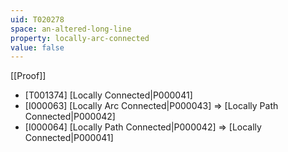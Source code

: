 ```yaml
---
uid: T020278
space: an-altered-long-line
property: locally-arc-connected
value: false
---
```

[[Proof]]

* [T001374] [Locally Connected|P000041]
* [I000063] [Locally Arc Connected|P000043] => [Locally Path Connected|P000042]
* [I000064] [Locally Path Connected|P000042] => [Locally Connected|P000041]

